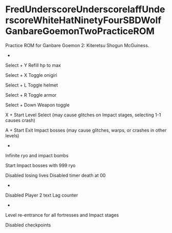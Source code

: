 # FredUnderscoreUnderscorelaffUnderscoreWhiteHatNinetyFourSBDWolfGanbareGoemonTwoPracticeROM
Practice ROM for Ganbare Goemon 2: Kiteretsu Shogun McGuiness.

-

Select + Y
Refill hp to max

Select + X
Toggle onigiri

Select + L
Toggle helmet

Select + R
Toggle armor

Select + Down
Weapon toggle

X + Start
Level Select
(may cause glitches on Impact stages, selecting 1-1 causes crash)

A + Start
Exit Impact bosses
(may cause glitches, warps, or crashes in other levels)

-

Infinite ryo and impact bombs

Start Impact bosses with 999 ryo

Disabled losing lives
Disabled timer death at 00

-

Disabled Player 2 text
Lag counter

-

Level re-entrance for all fortresses and Impact stages

Disabled checkpoints
